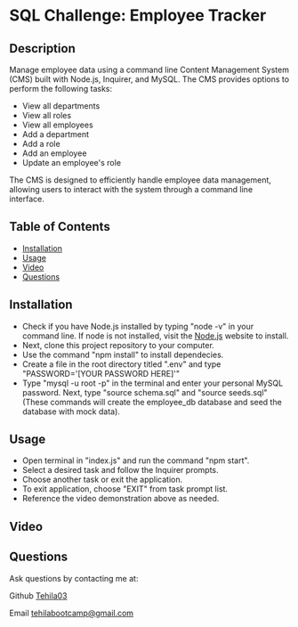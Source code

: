 # SQL Challenge: Employee Tracker

## Description

Manage employee data using a command line Content Management System (CMS) built with Node.js, Inquirer, and MySQL.
The CMS provides options to perform the following tasks:

* View all departments
* View all roles
* View all employees
* Add a department
* Add a role
* Add an employee
* Update an employee's role

The CMS is designed to efficiently handle employee data management, allowing users to interact with the system through a command line interface.

## Table of Contents

- [Installation](#installation)
- [Usage](#usage)
- [Video](#video)
- [Questions](#questions)

## Installation

- Check if you have Node.js installed by typing "node -v" in your command line. If node is not installed, visit the [Node.js](https://nodejs.org/en) website to install.
- Next, clone this project repository to your computer.
- Use the command "npm install" to install dependecies.
- Create a file in the root directory titled ".env" and type "PASSWORD='[YOUR PASSWORD HERE]'"
- Type "mysql -u root -p" in the terminal and enter your personal MySQL password. Next, type "source schema.sql" and "source seeds.sql" (These commands will create the employee_db database and seed the database with mock data).

## Usage

- Open terminal in "index.js" and run the command "npm start".
- Select a desired task and follow the Inquirer prompts.
- Choose another task or exit the application.
- To exit application, choose "EXIT" from task prompt list.
- Reference the video demonstration above as needed.

## Video


## Questions

Ask questions by contacting me at:

Github [Tehila03](https://github.com/Tehila03)

Email tehilabootcamp@gmail.com
